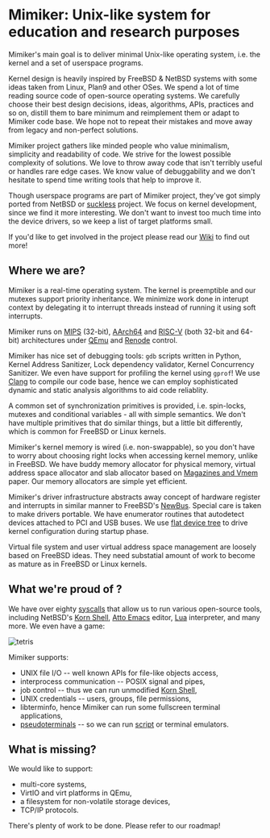 # Mimiker: Unix-like system for education and research purposes

Mimiker's main goal is to deliver minimal Unix-like operating system, i.e.
the kernel and a set of userspace programs.

Kernel design is heavily inspired by FreeBSD & NetBSD systems with some ideas
taken from Linux, Plan9 and other OSes. We spend a lot of time reading source
code of open-source operating systems. We carefully choose their best design
decisions, ideas, algorithms, APIs, practices and so on, distill them to bare
minimum and reimplement them or adapt to Mimiker code base. We hope not to
repeat their mistakes and move away from legacy and non-perfect solutions.

Mimiker project gathers like minded people who value minimalism, simplicity and
readability of code. We strive for the lowest possible complexity of solutions.
We love to throw away code that isn't terribly useful or handles rare edge
cases. We know value of debuggability and we don't hesitate to spend time
writing tools that help to improve it.

Though userspace programs are part of Mimiker project, they've got simply ported
from NetBSD or [suckless][1] project. We focus on kernel development, since we
find it more interesting. We don't want to invest too much time into the device
drivers, so we keep a list of target platforms small.

If you'd like to get involved in the project please read our [Wiki][2] to find
out more!

## Where we are?

Mimiker is a real-time operating system. The kernel is preemptible and our
mutexes support priority inheritance. We minimize work done in interupt context
by delegating it to interrupt threads instead of running it using soft
interrupts.

Mimiker runs on [MIPS][15] (32-bit), [AArch64][9] and [RISC-V][10] (both 32-bit
and 64-bit) architectures under [QEmu][11] and [Renode][12] control.

Mimiker has nice set of debugging tools: `gdb` scripts written in Python, Kernel
Address Sanitizer, Lock dependency validator, Kernel Concurrency Sanitizer. We
even have support for profiling the kernel using `gprof`! We use [Clang][19] to
compile our code base, hence we can employ sophisticated dynamic and static
analysis algorithms to aid code reliablity.

A common set of synchronization primitives is provided, i.e. spin-locks, mutexes
and conditional variables - all with simple semantics. We don't have multiple
primitives that do similar things, but a little bit differently, which is common
for FreeBSD or Linux kernels.

Mimiker's kernel memory is wired (i.e. non-swappable), so you don't have to
worry about choosing right locks when accessing kernel memory, unlike in
FreeBSD.  We have buddy memory allocator for physical memory, virtual address
space allocator and slab allocator based on [Magazines and Vmem][3] paper. Our
memory allocators are simple yet efficient.

Mimiker's driver infrastructure abstracts away concept of hardware register
and interrupts in similar manner to FreeBSD's [NewBus][14]. Special care is
taken to make drivers portable. We have enumerator routines that autodetect
devices attached to PCI and USB buses. We use [flat device tree][13] to drive
kernel configuration during startup phase.

Virtual file system and user virtual address space management are loosely based
on FreeBSD ideas. They need substatial amount of work to become as mature as in
FreeBSD or Linux kernels.

## What we're proud of ?

We have over eighty [syscalls][4] that allow us to run various open-source
tools, including NetBSD's [Korn Shell][5], [Atto Emacs][6] editor, [Lua][7]
interpreter, and many more. We even have a game:

![tetris][8]

Mimiker supports:
 * UNIX file I/O -- well known APIs for file-like objects access,
 * interprocess communication -- POSIX signal and pipes,
 * job control -- thus we can run unmodified [Korn Shell][18],
 * UNIX credentials -- users, groups, file permissions,
 * libterminfo, hence Mimiker can run some fullscreen terminal applications,
 * [pseudoterminals][16] -- so we can run [script][17] or terminal emulators.

## What is missing?

We would like to support:
 * multi-core systems,
 * VirtIO and virt platforms in QEmu,
 * a filesystem for non-volatile storage devices,
 * TCP/IP protocols.

There's plenty of work to be done. Please refer to our roadmap!

[1]: https://suckless.org
[2]: https://github.com/cahirwpz/mimiker/wiki
[3]: https://www.usenix.org/legacy/publications/library/proceedings/usenix01/full_papers/bonwick/bonwick.pdf
[4]: https://github.com/cahirwpz/mimiker/blob/master/sys/kern/syscalls.master
[5]: https://man.netbsd.org/ksh.1
[6]: https://github.com/hughbarney/atto
[7]: https://www.lua.org/docs.html
[8]: https://mimiker.ii.uni.wroc.pl/resources/tetris.gif
[9]: https://www.qemu.org/docs/master/system/target-arm.html
[10]: https://www.qemu.org/docs/master/system/target-riscv.html
[11]: https://www.qemu.org
[12]: https://renode.io
[13]: https://wiki.freebsd.org/FlattenedDeviceTree
[14]: https://nostarch.com/download/samples/freebsd-device-drivers_ch7.pdf
[15]: https://www.qemu.org/docs/master/system/target-mips.html
[16]: https://en.wikipedia.org/wiki/Pseudoterminal
[17]: https://man.netbsd.org/script.1
[18]: https://man.netbsd.org/ksh.1
[19]: https://clang.llvm.org/
